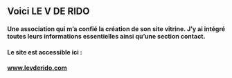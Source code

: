 ## Voici LE V DE RIDO

#### Une association qui m’a confié la création de son site vitrine. J’y ai intégré toutes leurs informations essentielles ainsi qu’une section contact.

#### Le site est accessible ici :

#### www.levderido.com
